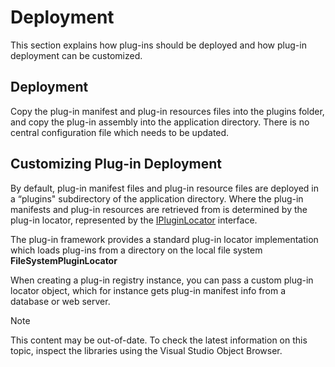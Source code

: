 Deployment
===

This section explains how plug-ins should be deployed and how plug-in deployment can be customized.




Deployment
----
Copy the plug-in manifest and plug-in resources files into the plugins folder, and copy the plug-in assembly into the application directory. There is no central configuration file which needs to be updated.

Customizing Plug-in Deployment
----
By default, plug-in manifest files and plug-in resource files are deployed in a “plugins" subdirectory of the application directory. Where the plug-in manifests and plug-in resources are retrieved from is determined by the plug-in locator, represented by the [IPluginLocator](../../api/core/Sdl.Core.PluginFramework.IPluginLocator.yml) interface.

The plug-in framework provides a standard plug-in locator implementation which loads plug-ins from a directory on the local file system **FileSystemPluginLocator**

When creating a plug-in registry instance, you can pass a custom plug-in locator object, which for instance gets plug-in manifest info from a database or web server.

> [!NOTE]
> 
> This content may be out-of-date. To check the latest information on this topic, inspect the libraries using the Visual Studio Object Browser.